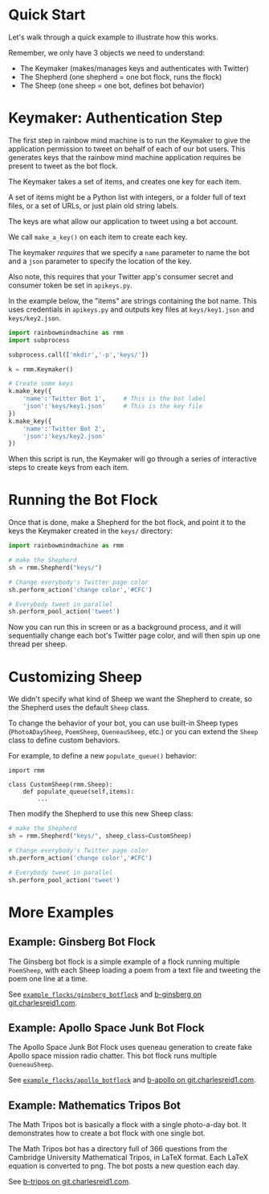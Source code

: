 # Quick Start

Let's walk through a quick example to illustrate
how this works.

Remember, we only have 3 objects we need to understand:

* The Keymaker (makes/manages keys and authenticates with Twitter)
* The Shepherd (one shepherd = one bot flock, runs the flock)
* The Sheep (one sheep = one bot, defines bot behavior)

# Keymaker: Authentication Step

The first step in rainbow mind machine is to run the Keymaker
to give the application permission to tweet on behalf of 
each of our bot users. This generates keys that the 
rainbow mind machine application requires be present 
to tweet as the bot flock.

The Keymaker takes a set of items, and creates
one key for each item. 

A set of items might be 
a Python list with integers, or a folder full of 
text files, or a set of URLs, or just plain old 
string labels.

The keys are what allow our application to tweet 
using a bot account. 

We call `make_a_key()` on each item to create each key.

The keymaker _requires_ that we specify
a `name` parameter to name the bot and a `json` parameter
to specify the location of the key.

Also note, this requires that your Twitter app's 
consumer secret and consumer token be set 
in `apikeys.py`.

In the example below, the "items" are strings containing the bot name.
This uses credentials in `apikeys.py` and outputs key files
at `keys/key1.json` and `keys/key2.json`.

```python
import rainbowmindmachine as rmm
import subprocess

subprocess.call(['mkdir','-p','keys/'])

k = rmm.Keymaker()

# Create some keys
k.make_key({
    'name':'Twitter Bot 1',     # This is the bot label
    'json':'keys/key1.json'     # This is the key file
})
k.make_key({
    'name':'Twitter Bot 2',
    'json':'keys/key2.json'
})
```

When this script is run, the Keymaker will 
go through a series of interactive steps 
to create keys from each item.

# Running the Bot Flock

Once that is done, make a Shepherd for the bot flock,
and point it to the keys the Keymaker created 
in the `keys/` directory:

```python
import rainbowmindmachine as rmm

# make the Shepherd
sh = rmm.Shepherd("keys/")

# Change everybody's Twitter page color
sh.perform_action('change color','#CFC')

# Everybody tweet in parallel
sh.perform_pool_action('tweet')
```

Now you can run this in screen or as a background process,
and it will sequentially change each bot's 
Twitter page color, and will then spin up
one thread per sheep.

# Customizing Sheep

We didn't specify what kind of Sheep we want 
the Shepherd to create, so the Shepherd uses
the default `Sheep` class.

To change the behavior of your bot,
you can use built-in Sheep types
(`PhotoADaySheep`, `PoemSheep`, 
`QueneauSheep`, etc.) 
or you can extend the `Sheep` class
to define custom behaviors. 

For example,
to define a new `populate_queue()` 
behavior:

```
import rmm 

class CustomSheep(rmm.Sheep):
    def populate_queue(self,items):
        ...
```

Then modify the Shepherd to use this 
new Sheep class:

```python
# make the Shepherd
sh = rmm.Shepherd("keys/", sheep_class=CustomSheep)

# Change everybody's Twitter page color
sh.perform_action('change color','#CFC')

# Everybody tweet in parallel
sh.perform_pool_action('tweet')
```

# More Examples

## Example: Ginsberg Bot Flock

The Ginsberg bot flock is a simple example of 
a flock running multiple `PoemSheep`, with 
each Sheep loading a poem from a text file 
and tweeting the poem one line at a time.

See [`example_flocks/ginsberg_botflock`](/example_flocks/ginsberg_botflock/)
and [b-ginsberg on git.charlesreid1.com](https://git.charlesreid1.com/bots/b-ginsberg).

## Example: Apollo Space Junk Bot Flock

The Apollo Space Junk Bot Flock uses queneau generation
to create fake Apollo space mission radio chatter.
This bot flock runs multiple `QueneauSheep`.

See [`example_flocks/apollo_botflock`](/example_flocks/apollo_botflock/)
and [b-apollo on git.charlesreid1.com](https://git.charlesreid1.com/bots/b-apollo).

## Example: Mathematics Tripos Bot

The Math Tripos bot is basically a flock with a single photo-a-day bot.
It demonstrates how to create a bot flock with one single bot.

The Math Tripos bot has a directory full of 366 questions 
from the Cambridge University Mathematical Tripos,
in LaTeX format. Each LaTeX equation is converted to png.
The bot posts a new question each day.

See [b-tripos on git.charlesreid1.com](git.charlesreid1.com/bots/b-tripos).

